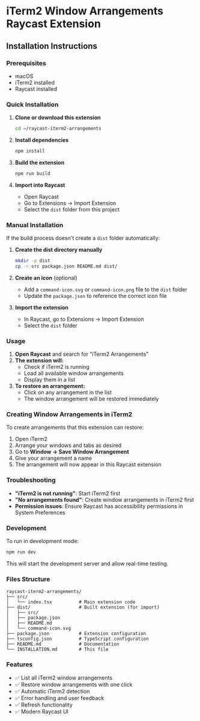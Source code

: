 # iTerm2 Window Arrangements Raycast Extension

## Installation Instructions

### Prerequisites
- macOS
- iTerm2 installed
- Raycast installed

### Quick Installation

1. **Clone or download this extension**
   ```bash
   cd ~/raycast-iterm2-arrangements
   ```

2. **Install dependencies**
   ```bash
   npm install
   ```

3. **Build the extension**
   ```bash
   npm run build
   ```

4. **Import into Raycast**
   - Open Raycast
   - Go to Extensions → Import Extension
   - Select the `dist` folder from this project

### Manual Installation

If the build process doesn't create a `dist` folder automatically:

1. **Create the dist directory manually**
   ```bash
   mkdir -p dist
   cp -r src package.json README.md dist/
   ```

2. **Create an icon** (optional)
   - Add a `command-icon.svg` or `command-icon.png` file to the `dist` folder
   - Update the `package.json` to reference the correct icon file

3. **Import the extension**
   - In Raycast, go to Extensions → Import Extension
   - Select the `dist` folder

### Usage

1. **Open Raycast** and search for "iTerm2 Arrangements"
2. **The extension will:**
   - Check if iTerm2 is running
   - Load all available window arrangements
   - Display them in a list
3. **To restore an arrangement:**
   - Click on any arrangement in the list
   - The window arrangement will be restored immediately

### Creating Window Arrangements in iTerm2

To create arrangements that this extension can restore:

1. Open iTerm2
2. Arrange your windows and tabs as desired
3. Go to **Window → Save Window Arrangement**
4. Give your arrangement a name
5. The arrangement will now appear in this Raycast extension

### Troubleshooting

- **"iTerm2 is not running"**: Start iTerm2 first
- **"No arrangements found"**: Create window arrangements in iTerm2 first
- **Permission issues**: Ensure Raycast has accessibility permissions in System Preferences

### Development

To run in development mode:
```bash
npm run dev
```

This will start the development server and allow real-time testing.

### Files Structure

```
raycast-iterm2-arrangements/
├── src/
│   └── index.tsx          # Main extension code
├── dist/                  # Built extension (for import)
│   ├── src/
│   ├── package.json
│   ├── README.md
│   └── command-icon.svg
├── package.json           # Extension configuration
├── tsconfig.json          # TypeScript configuration
├── README.md              # Documentation
└── INSTALLATION.md        # This file
```

### Features

- ✅ List all iTerm2 window arrangements
- ✅ Restore window arrangements with one click
- ✅ Automatic iTerm2 detection
- ✅ Error handling and user feedback
- ✅ Refresh functionality
- ✅ Modern Raycast UI 

